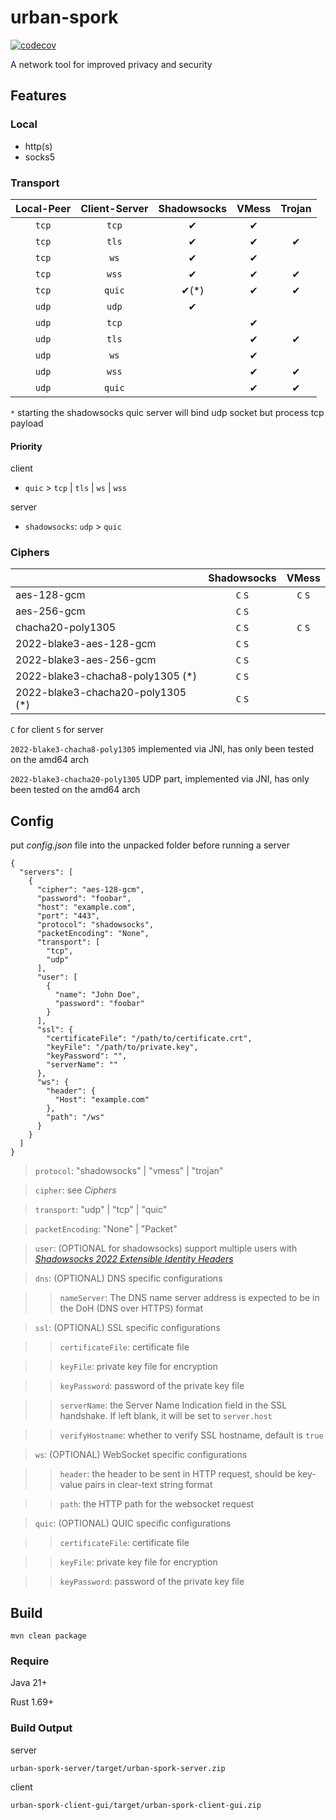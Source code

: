 # urban-spork

[![codecov](https://codecov.io/gh/Zmax0/urban-spork/branch/master/graph/badge.svg?token=6QAZQ05HZV)](https://codecov.io/gh/Zmax0/urban-spork)

A network tool for improved privacy and security

## Features

### Local

- http(s)
- socks5

### Transport

| Local-Peer | Client-Server | Shadowsocks | VMess | Trojan |
|:----------:|:-------------:|:-----------:|:-----:|:------:|
|   `tcp`    |     `tcp`     |      ✔      |   ✔   |        |
|   `tcp`    |     `tls`     |      ✔      |   ✔   |   ✔    |
|   `tcp`    |     `ws`      |      ✔      |   ✔   |        |
|   `tcp`    |     `wss`     |      ✔      |   ✔   |   ✔    |
|   `tcp`    |    `quic`     |    ✔(*)     |   ✔   |   ✔    |
|   `udp`    |     `udp`     |      ✔      |       |        |
|   `udp`    |     `tcp`     |             |   ✔   |        |
|   `udp`    |     `tls`     |             |   ✔   |   ✔    |
|   `udp`    |     `ws`      |             |   ✔   |        |
|   `udp`    |     `wss`     |             |   ✔   |   ✔    |
|   `udp`    |    `quic`     |             |   ✔   |   ✔    |

`*` starting the shadowsocks quic server will bind udp socket but process tcp payload

#### Priority

client

- `quic` > `tcp` | `tls` | `ws` | `wss`

server

- `shadowsocks`: `udp` > `quic`

### Ciphers

|                                   | Shadowsocks |  VMess  |
|:----------------------------------|:-----------:|:-------:|
| aes-128-gcm                       |   `C` `S`   | `C` `S` |
| aes-256-gcm                       |   `C` `S`   |         |
| chacha20-poly1305                 |   `C` `S`   | `C` `S` |
| 2022-blake3-aes-128-gcm           |   `C` `S`   |         |
| 2022-blake3-aes-256-gcm           |   `C` `S`   |         |
| 2022-blake3-chacha8-poly1305 (*)  |   `C` `S`   |         |
| 2022-blake3-chacha20-poly1305 (*) |   `C` `S`   |         |

`C` for client `S` for server

`2022-blake3-chacha8-poly1305` implemented via JNI, has only been tested on the amd64 arch

`2022-blake3-chacha20-poly1305` UDP part, implemented via JNI, has only been tested on the amd64 arch

## Config

put *config.json* file into the unpacked folder before running a server

```json5
{
  "servers": [
    {
      "cipher": "aes-128-gcm",
      "password": "foobar",
      "host": "example.com",
      "port": "443",
      "protocol": "shadowsocks",
      "packetEncoding": "None",
      "transport": [
        "tcp",
        "udp"
      ],
      "user": [
        {
          "name": "John Doe",
          "password": "foobar"
        }
      ],
      "ssl": {
        "certificateFile": "/path/to/certificate.crt",
        "keyFile": "/path/to/private.key",
        "keyPassword": "",
        "serverName": ""
      },
      "ws": {
        "header": {
          "Host": "example.com"
        },
        "path": "/ws"
      }
    }
  ]
}
```

> `protocol`: "shadowsocks" | "vmess" | "trojan"

> `cipher`: see *Ciphers*

> `transport`: "udp" | "tcp" | "quic"

> `packetEncoding`: "None" | "Packet"

> `user`: (OPTIONAL for shadowsocks) support multiple users with [*Shadowsocks 2022 Extensible Identity
Headers*](https://github.com/Shadowsocks-NET/shadowsocks-specs/blob/main/2022-2-shadowsocks-2022-extensible-identity-headers.md)

> `dns`: (OPTIONAL) DNS specific configurations

> > `nameServer`: The DNS name server address is expected to be in the DoH (DNS over HTTPS) format

> `ssl`: (OPTIONAL) SSL specific configurations

> > `certificateFile`: certificate file

> > `keyFile`: private key file for encryption

> > `keyPassword`: password of the private key file

> > `serverName`: the Server Name Indication field in the SSL handshake. If left blank, it will be set to `server.host`

> > `verifyHostname`: whether to verify SSL hostname, default is `true`

> `ws`: (OPTIONAL) WebSocket specific configurations

> > `header`: the header to be sent in HTTP request, should be key-value pairs in clear-text string format

> > `path`: the HTTP path for the websocket request

> `quic`: (OPTIONAL) QUIC specific configurations

> > `certificateFile`: certificate file

> > `keyFile`: private key file for encryption

> > `keyPassword`: password of the private key file

## Build

    mvn clean package

### Require

Java 21+

Rust 1.69+

### Build Output

server

    urban-spork-server/target/urban-spork-server.zip

client

    urban-spork-client-gui/target/urban-spork-client-gui.zip
